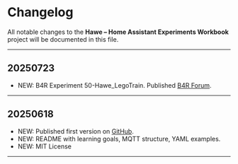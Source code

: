 # Changelog

All notable changes to the **Hawe – Home Assistant Experiments Workbook** project will be documented in this file.

---

## 20250723

- NEW: B4R Experiment 50-Hawe_LegoTrain. Published [B4R Forum](www.b4x.com/android/forum/threads/home-assistant-workbook-experiments.167884/).

---

## 20250618

- NEW: Published first version on [GitHub](github.com/rwbl/Home-Assistant-Workbook-Experiments).
- NEW: README with learning goals, MQTT structure, YAML examples.
- NEW: MIT License

---


